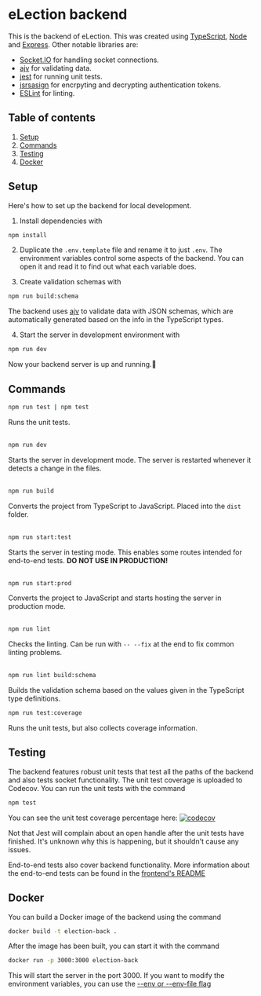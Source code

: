 # eLection backend
This is the backend of eLection. This was created using [TypeScript](https://www.typescriptlang.org/), [Node](https://nodejs.org/en) and [Express](https://expressjs.com/). Other notable libraries are:
- [Socket.IO](https://socket.io/) for handling socket connections.
- [ajv](https://ajv.js.org/) for validating data.
- [jest](https://jestjs.io/) for running unit tests.
- [jsrsasign](https://github.com/kjur/jsrsasign) for encrpyting and decrypting authentication tokens.
- [ESLint](https://eslint.org/) for linting.

## Table of contents
1. [Setup](#setup)
2. [Commands](#commands)
3. [Testing](#testing)
4. [Docker](#docker)

## Setup
Here's how to set up the backend for local development.

1. Install dependencies with
```bash
npm install
```

2. Duplicate the `.env.template` file and rename it to just `.env`. The environment variables control some aspects of the backend. You can open it and read it to find out what each variable does.

3. Create validation schemas with
```bash
npm run build:schema
```
The backend uses [ajv](https://ajv.js.org/) to validate data with JSON schemas, which are automatically generated based on the info in the TypeScript types.

4. Start the server in development environment with
```bash
npm run dev
```

Now your backend server is up and running.🥳

## Commands
```bash
npm run test | npm test
```
Runs the unit tests.
<br></br>

```bash
npm run dev
```
Starts the server in development mode. The server is restarted whenever it detects a change in the files.
<br></br>

```bash
npm run build
```
Converts the project from TypeScript to JavaScript. Placed into the `dist` folder.
<br></br>

```bash
npm run start:test
```
Starts the server in testing mode. This enables some routes intended for end-to-end tests. **DO NOT USE IN PRODUCTION!**
<br></br>

```bash
npm run start:prod
```
Converts the project to JavaScript and starts hosting the server in production mode.
<br></br>

```bash
npm run lint
```
Checks the linting. Can be run with `-- --fix` at the end to fix common linting problems.
<br></br>

```bash
npm run lint build:schema
```
Builds the validation schema based on the values given in the TypeScript type definitions.

```bash
npm run test:coverage
```
Runs the unit tests, but also collects coverage information.

## Testing
The backend features robust unit tests that test all the paths of the backend and also tests socket functionality. The unit test coverage is uploaded to Codecov. You can run the unit tests with the command
```bash
npm test
```

You can see the unit test coverage percentage here: [![codecov](https://codecov.io/github/sonicsasha/eLection/graph/badge.svg?token=X4JKDW6CF6)](https://codecov.io/github/sonicsasha/eLection)

Not that Jest will complain about an open handle after the unit tests have finished. It's unknown why this is happening, but it shouldn't cause any issues.

End-to-end tests also cover backend functionality. More information about the end-to-end tests can be found in the [frontend's README](../frontend/README.md)

## Docker
You can build a Docker image of the backend using the command
```bash
docker build -t election-back .
```

After the image has been built, you can start it with the command
```bash
docker run -p 3000:3000 election-back
```
This will start the server in the port 3000. If you want to modify the environment variables, you can use the [--env or --env-file flag](https://docs.docker.com/reference/cli/docker/container/run/#env)